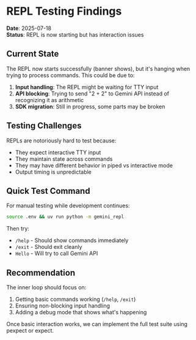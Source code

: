# REPL Testing Findings

**Date**: 2025-07-18  
**Status**: REPL is now starting but has interaction issues

## Current State

The REPL now starts successfully (banner shows), but it's hanging when trying to process commands. This could be due to:

1. **Input handling**: The REPL might be waiting for TTY input
2. **API blocking**: Trying to send "2 + 2" to Gemini API instead of recognizing it as arithmetic
3. **SDK migration**: Still in progress, some parts may be broken

## Testing Challenges

REPLs are notoriously hard to test because:
- They expect interactive TTY input
- They maintain state across commands
- They may have different behavior in piped vs interactive mode
- Output timing is unpredictable

## Quick Test Command

For manual testing while development continues:
```bash
source .env && uv run python -m gemini_repl
```

Then try:
- `/help` - Should show commands immediately
- `/exit` - Should exit cleanly
- `Hello` - Will try to call Gemini API

## Recommendation

The inner loop should focus on:
1. Getting basic commands working (`/help`, `/exit`)
2. Ensuring non-blocking input handling
3. Adding a debug mode that shows what's happening

Once basic interaction works, we can implement the full test suite using pexpect or expect.

